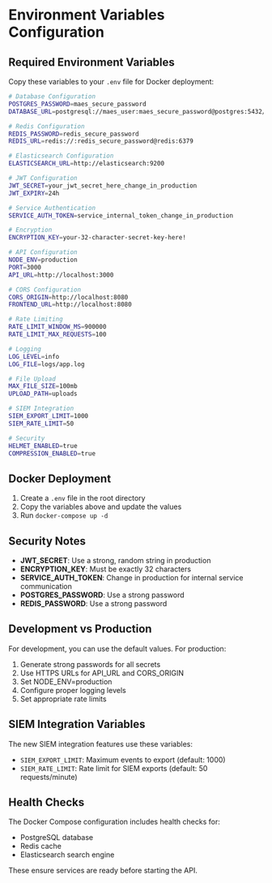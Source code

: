 # Environment Variables Configuration

## Required Environment Variables

Copy these variables to your `.env` file for Docker deployment:

```bash
# Database Configuration
POSTGRES_PASSWORD=maes_secure_password
DATABASE_URL=postgresql://maes_user:maes_secure_password@postgres:5432/maes_db

# Redis Configuration
REDIS_PASSWORD=redis_secure_password
REDIS_URL=redis://:redis_secure_password@redis:6379

# Elasticsearch Configuration
ELASTICSEARCH_URL=http://elasticsearch:9200

# JWT Configuration
JWT_SECRET=your_jwt_secret_here_change_in_production
JWT_EXPIRY=24h

# Service Authentication
SERVICE_AUTH_TOKEN=service_internal_token_change_in_production

# Encryption
ENCRYPTION_KEY=your-32-character-secret-key-here!

# API Configuration
NODE_ENV=production
PORT=3000
API_URL=http://localhost:3000

# CORS Configuration
CORS_ORIGIN=http://localhost:8080
FRONTEND_URL=http://localhost:8080

# Rate Limiting
RATE_LIMIT_WINDOW_MS=900000
RATE_LIMIT_MAX_REQUESTS=100

# Logging
LOG_LEVEL=info
LOG_FILE=logs/app.log

# File Upload
MAX_FILE_SIZE=100mb
UPLOAD_PATH=uploads

# SIEM Integration
SIEM_EXPORT_LIMIT=1000
SIEM_RATE_LIMIT=50

# Security
HELMET_ENABLED=true
COMPRESSION_ENABLED=true
```

## Docker Deployment

1. Create a `.env` file in the root directory
2. Copy the variables above and update the values
3. Run `docker-compose up -d`

## Security Notes

- **JWT_SECRET**: Use a strong, random string in production
- **ENCRYPTION_KEY**: Must be exactly 32 characters
- **SERVICE_AUTH_TOKEN**: Change in production for internal service communication
- **POSTGRES_PASSWORD**: Use a strong password
- **REDIS_PASSWORD**: Use a strong password

## Development vs Production

For development, you can use the default values. For production:

1. Generate strong passwords for all secrets
2. Use HTTPS URLs for API_URL and CORS_ORIGIN
3. Set NODE_ENV=production
4. Configure proper logging levels
5. Set appropriate rate limits

## SIEM Integration Variables

The new SIEM integration features use these variables:

- `SIEM_EXPORT_LIMIT`: Maximum events to export (default: 1000)
- `SIEM_RATE_LIMIT`: Rate limit for SIEM exports (default: 50 requests/minute)

## Health Checks

The Docker Compose configuration includes health checks for:
- PostgreSQL database
- Redis cache
- Elasticsearch search engine

These ensure services are ready before starting the API. 